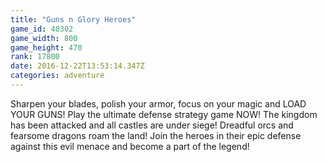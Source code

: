 ```yaml
---
title: "Guns n Glory Heroes"
game_id: 40302
game_width: 800
game_height: 470
rank: 17800
date: 2016-12-22T13:53:14.347Z
categories: adventure
---
```

Sharpen your blades, polish your armor, focus on your magic and LOAD YOUR GUNS! Play the ultimate defense strategy game NOW!
The kingdom has been attacked and all castles are under siege! Dreadful orcs and fearsome dragons roam the land! Join the heroes in their epic defense against this evil menace and become a part of the legend!